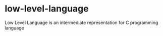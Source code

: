 # low-level-language
Low Level Language is an intermediate representation for C programming language
